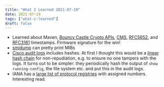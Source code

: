 ```yaml
---
title: "What I Learned 2021-07-19"
date: 2021-07-19
tags: ["what-i-learned"]
draft: false
---
```


- Learned about Maven, [Bouncy Castle Crypto APIs](https://www.bouncycastle.org/), [CMS](https://en.wikipedia.org/wiki/Cryptographic_Message_Syntax), [RFC5652](https://datatracker.ietf.org/doc/html/rfc5652), and [RFC3161](https://www.ietf.org/rfc/rfc3161.txt) timestamps. Firmware signature for the win!
- [smidump](https://linux.die.net/man/1/smidump) can pretty print MIBs
- [Cisco audit logs](https://www.cisco.com/en/US/docs/ios/security/configuration/guide/sec_rout_audit_logs_support_TSD_Island_of_Content_Chapter.html) includes hashes. At first I thought this would be a [linear hash chain](https://en.wikipedia.org/wiki/Hash_chain) for  non-repudiation, e.g. to ensure no one tampers with the logs. It turns out to be simpler: they periodically hash the output of `show running-config`, the file system etc. and put this in the audit logs. 
- IANA has a [large list of protocol registries](https://www.iana.org/protocols) with assigned numbers. Interesting read.